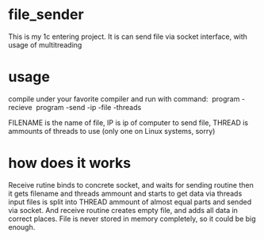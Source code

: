 # file_sender
This is my 1c entering project. It is can send file via socket interface, with usage of multitreading

# usage
compile under your favorite compiler and run with command:
​ program -recieve
​ program -send -ip <IP> -file <FILENAME> -threads <THREAD>

FILENAME is the name of file,
IP is ip of computer to send file,
THREAD is ammounts of threads to use (only one on Linux systems, sorry)

# how does it works
Receive rutine binds to concrete socket, and waits for sending routine
then it gets filename and threads ammount and starts to get data via threads
input files is split into THREAD ammount of almost equal parts and sended via socket.
And receive routine creates empty file, and adds all data in correct places.
File is never stored in memory completely, so it could be big enough.
